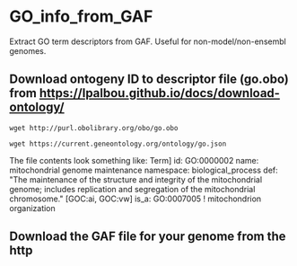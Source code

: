 # GO_info_from_GAF
Extract GO term descriptors from GAF. Useful for non-model/non-ensembl genomes. 

## Download ontogeny ID to descriptor file (go.obo) from https://lpalbou.github.io/docs/download-ontology/
```
wget http://purl.obolibrary.org/obo/go.obo
```

```
wget https://current.geneontology.org/ontology/go.json

```

The file contents look something like:
Term]
id: GO:0000002
name: mitochondrial genome maintenance
namespace: biological_process
def: "The maintenance of the structure and integrity of the mitochondrial genome; includes replication and segregation of the mitochondrial chromosome." [GOC:ai, GOC:vw]
is_a: GO:0007005 ! mitochondrion organization


## Download the GAF file for your genome from the http
